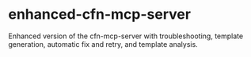 # enhanced-cfn-mcp-server
Enhanced version of the cfn-mcp-server with troubleshooting, template generation, automatic fix and retry, and template analysis. 
